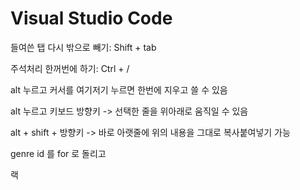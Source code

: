 # Visual Studio Code



들여쓴 탭 다시 밖으로 빼기: Shift + tab

주석처리 한꺼번에 하기: Ctrl + /

alt 누르고 커서를 여기저기 누르면 한번에 지우고 쓸 수 있음

alt 누르고 키보드 방향키 -> 선택한 줄을 위아래로 움직일 수 있음

alt + shift + 방향키 -> 바로 아랫줄에 위의 내용을 그대로 복사붙여넣기 가능



genre id 를 for 로 돌리고

랙
